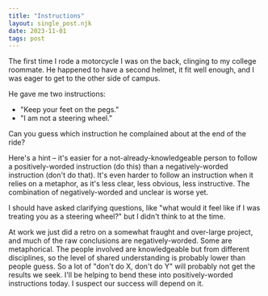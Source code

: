 ```yaml
---
title: "Instructions"
layout: single_post.njk
date: 2023-11-01
tags: post
---
```


The first time I rode a motorcycle I was on the back, clinging to my college roommate. He happened to have a second helmet, it fit well enough, and I was eager to get to the other side of campus.  
  
He gave me two instructions:
- "Keep your feet on the pegs."
- "I am not a steering wheel."

Can you guess which instruction he complained about at the end of the ride?

Here's a hint – it's easier for a not-already-knowledgeable person to follow a positively-worded instruction (do this) than a negatively-worded instruction (don't do that). It's even harder to follow an instruction when it relies on a metaphor, as it's less clear, less obvious, less instructive. The combination of negatively-worded and unclear is worse yet.

I should have asked clarifying questions, like "what would it feel like if I was treating you as a steering wheel?" but I didn't think to at the time.

At work we just did a retro on a somewhat fraught and over-large project, and much of the raw conclusions are negatively-worded. Some are metaphorical. The people involved are knowledgeable but from different disciplines, so the level of shared understanding is probably lower than people guess. So a lot of "don't do X, don't do Y" will probably not get the results we seek. I'll be helping to bend these into positively-worded instructions today. I suspect our success will depend on it.

